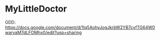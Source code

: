 # MyLittleDoctor

GDD:
https://docs.google.com/document/d/1Iq5AohyJogJkrbW2YB7cyfTG64W0warvaM7dLFOMhx0/edit?usp=sharing